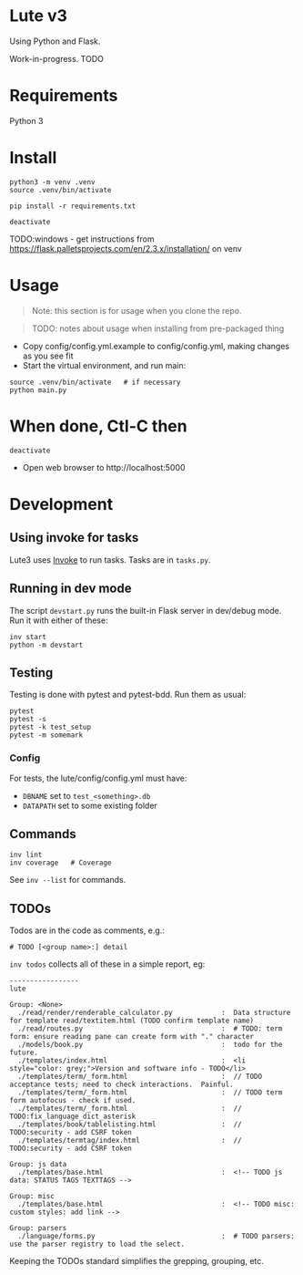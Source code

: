 # Lute v3

Using Python and Flask.

Work-in-progress.  TODO


# Requirements

Python 3

# Install

```
python3 -m venv .venv
source .venv/bin/activate

pip install -r requirements.txt

deactivate
```

TODO:windows - get instructions from https://flask.palletsprojects.com/en/2.3.x/installation/ on venv


# Usage

> Note: this section is for usage when you clone the repo.

> TODO: notes about usage when installing from pre-packaged thing

* Copy config/config.yml.example to config/config.yml, making changes as you see fit
* Start the virtual environment, and run main:

```
source .venv/bin/activate   # if necessary
python main.py
```

# When done, Ctl-C then

```
deactivate
```

* Open web browser to http://localhost:5000

# Development

## Using invoke for tasks

Lute3 uses [Invoke](https://docs.pyinvoke.org/en/stable/index.html) to run tasks.  Tasks are in `tasks.py`.

## Running in dev mode

The script `devstart.py` runs the built-in Flask server in dev/debug mode.  Run it with either of these:

```
inv start
python -m devstart
```

## Testing

Testing is done with pytest and pytest-bdd.  Run them as usual:

```
pytest
pytest -s
pytest -k test_setup
pytest -m somemark
```

### Config

For tests, the lute/config/config.yml must have:

* `DBNAME` set to `test_<something>.db`
* `DATAPATH` set to some existing folder

## Commands

```
inv lint
inv coverage   # Coverage
```

See `inv --list` for commands.

## TODOs

Todos are in the code as comments, e.g.:

```
# TODO [<group name>:] detail
```

`inv todos` collects all of these in a simple report, eg:

```
-----------------
lute

Group: <None>
  ./read/render/renderable_calculator.py            :  Data structure for template read/textitem.html (TODO confirm template name)
  ./read/routes.py                                  :  # TODO: term form: ensure reading pane can create form with "." character
  ./models/book.py                                  :  todo for the future.
  ./templates/index.html                            :  <li style="color: grey;">Version and software info - TODO</li>
  ./templates/term/_form.html                       :  // TODO acceptance tests; need to check interactions.  Painful.
  ./templates/term/_form.html                       :  // TODO term form autofocus - check if used.
  ./templates/term/_form.html                       :  // TODO:fix_language_dict_asterisk
  ./templates/book/tablelisting.html                :  // TODO:security - add CSRF token
  ./templates/termtag/index.html                    :  // TODO:security - add CSRF token

Group: js data
  ./templates/base.html                             :  <!-- TODO js data: STATUS TAGS TEXTTAGS -->

Group: misc
  ./templates/base.html                             :  <!-- TODO misc: custom styles: add link -->

Group: parsers
  ./language/forms.py                               :  # TODO parsers: use the parser registry to load the select.
```

Keeping the TODOs standard simplifies the grepping, grouping, etc.